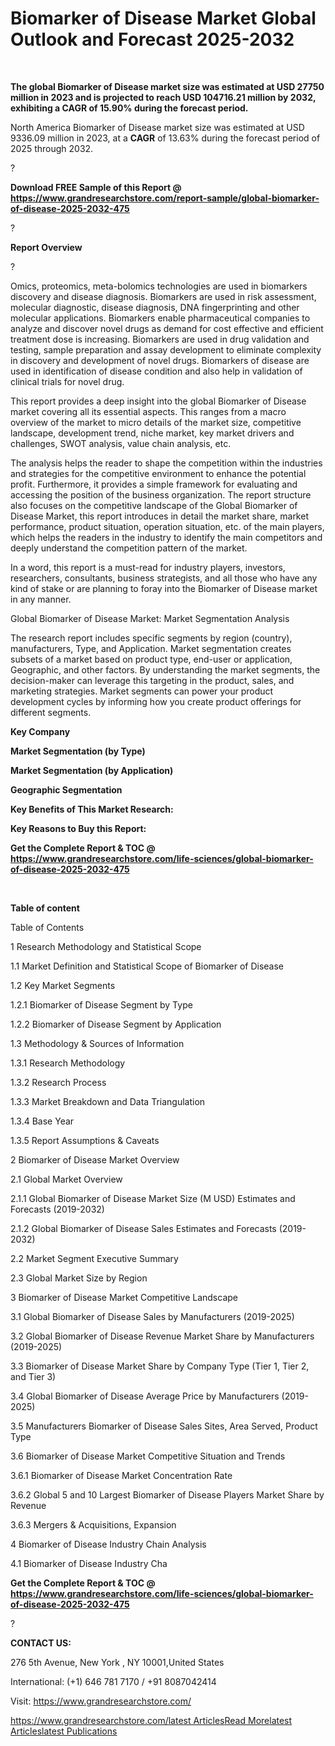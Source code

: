 <h1>Biomarker of Disease Market Global Outlook and Forecast 2025-2032</h1><br/><p><strong>The global Biomarker of Disease market size was estimated at USD 27750 million in 2023 and is projected to reach USD 104716.21 million by 2032, exhibiting a <strong>CAGR</strong> of 15.90% during the forecast period.</strong></p>
 
 
 
 <p>North America Biomarker of Disease market size was estimated at USD 9336.09 million in 2023, at a <strong>CAGR</strong> of 13.63% during the forecast period of 2025 through 2032.</p>
 
 
 
 <p>? </p>
 
 
 
 <div><b>Download FREE Sample of this Report @ <a href="https://www.grandresearchstore.com/report-sample/global-biomarker-of-disease-2025-2032-475">https://www.grandresearchstore.com/report-sample/global-biomarker-of-disease-2025-2032-475</a></b></div>
 
 
 
 <p>? </p>
 
 
 
 <p><strong>Report Overview</strong></p>
 
 
 
 <p>? </p>
 
 
 
 <p>Omics, proteomics, meta-bolomics technologies are used in biomarkers discovery and disease diagnosis. Biomarkers are used in risk assessment, molecular diagnostic, disease diagnosis, DNA fingerprinting and other molecular applications. Biomarkers enable pharmaceutical companies to analyze and discover novel drugs as demand for cost effective and efficient treatment dose is increasing. Biomarkers are used in drug validation and testing, sample preparation and assay development to eliminate complexity in discovery and development of novel drugs. Biomarkers of disease are used in identification of disease condition and also help in validation of clinical trials for novel drug.</p>
 
 
 
 <p>This report provides a deep insight into the global Biomarker of Disease market covering all its essential aspects. This ranges from a macro overview of the market to micro details of the market size, competitive landscape, development trend, niche market, key market drivers and challenges, SWOT analysis, value chain analysis, etc.</p>
 
 
 
 <p>The analysis helps the reader to shape the competition within the industries and strategies for the competitive environment to enhance the potential profit. Furthermore, it provides a simple framework for evaluating and accessing the position of the business organization. The report structure also focuses on the competitive landscape of the Global Biomarker of Disease Market, this report introduces in detail the market share, market performance, product situation, operation situation, etc. of the main players, which helps the readers in the industry to identify the main competitors and deeply understand the competition pattern of the market.</p>
 
 
 
 <p>In a word, this report is a must-read for industry players, investors, researchers, consultants, business strategists, and all those who have any kind of stake or are planning to foray into the Biomarker of Disease market in any manner.</p>
 
 
 
 <p>Global Biomarker of Disease Market: Market Segmentation Analysis</p>
 
 
 
 <p>The research report includes specific segments by region (country), manufacturers, Type, and Application. Market segmentation creates subsets of a market based on product type, end-user or application, Geographic, and other factors. By understanding the market segments, the decision-maker can leverage this targeting in the product, sales, and marketing strategies. Market segments can power your product development cycles by informing how you create product offerings for different segments.</p>
 
 
 
 <p><strong>Key Company</strong></p>
 
 
 
 <p><strong>Market Segmentation (by Type)</strong></p>
 
 
 
 <p><strong>Market Segmentation (<strong>by Application</strong>)</strong></p>
 
 
 
 <p><strong>Geographic Segmentation</strong></p>
 
 
 
 <p><strong>Key Benefits of This Market Research:</strong></p>
 
 
 
 <p><strong>Key <strong>Reasons to Buy</strong> this Report:</strong></p>
 
 
 
 <div><b>Get the Complete Report & TOC @ <a href="https://www.grandresearchstore.com/life-sciences/global-biomarker-of-disease-2025-2032-475">https://www.grandresearchstore.com/life-sciences/global-biomarker-of-disease-2025-2032-475</a></b></div>
 
 
 
 <p><br />
 
 <b>Table of content</b></p>
 
 
 
 <p>Table of Contents<br />
 
 1 Research Methodology and Statistical Scope<br />
 
 1.1 Market Definition and Statistical Scope of Biomarker of Disease<br />
 
 1.2 Key Market Segments<br />
 
 1.2.1 Biomarker of Disease Segment by Type<br />
 
 1.2.2 Biomarker of Disease Segment by Application<br />
 
 1.3 Methodology & Sources of Information<br />
 
 1.3.1 Research Methodology<br />
 
 1.3.2 Research Process<br />
 
 1.3.3 Market Breakdown and Data Triangulation<br />
 
 1.3.4 Base Year<br />
 
 1.3.5 Report Assumptions & Caveats<br />
 
 2 Biomarker of Disease Market Overview<br />
 
 2.1 Global Market Overview<br />
 
 2.1.1 Global Biomarker of Disease Market Size (M USD) Estimates and Forecasts (2019-2032)<br />
 
 2.1.2 Global Biomarker of Disease Sales Estimates and Forecasts (2019-2032)<br />
 
 2.2 Market Segment Executive Summary<br />
 
 2.3 Global Market Size by Region<br />
 
 3 Biomarker of Disease Market Competitive Landscape<br />
 
 3.1 Global Biomarker of Disease Sales by Manufacturers (2019-2025)<br />
 
 3.2 Global Biomarker of Disease Revenue Market Share by Manufacturers (2019-2025)<br />
 
 3.3 Biomarker of Disease Market Share by Company Type (Tier 1, Tier 2, and Tier 3)<br />
 
 3.4 Global Biomarker of Disease Average Price by Manufacturers (2019-2025)<br />
 
 3.5 Manufacturers Biomarker of Disease Sales Sites, Area Served, Product Type<br />
 
 3.6 Biomarker of Disease Market Competitive Situation and Trends<br />
 
 3.6.1 Biomarker of Disease Market Concentration Rate<br />
 
 3.6.2 Global 5 and 10 Largest Biomarker of Disease Players Market Share by Revenue<br />
 
 3.6.3 Mergers & Acquisitions, Expansion<br />
 
 4 Biomarker of Disease Industry Chain Analysis<br />
 
 4.1 Biomarker of Disease Industry Cha</p>
 
 
 
 <div><b>Get the Complete Report & TOC @ <a href="https://www.grandresearchstore.com/life-sciences/global-biomarker-of-disease-2025-2032-475">https://www.grandresearchstore.com/life-sciences/global-biomarker-of-disease-2025-2032-475</a></b></div>
 
 
 
 <p>? </p>
 
 
 
 <p><b>CONTACT US:</b><br />
 
 276 5th Avenue, New York , NY 10001,United States<br />
 
 International: (+1) 646 781 7170 / +91 8087042414<br />
 
 Visit: <a href="https://www.grandresearchstore.com/">https://www.grandresearchstore.com/</a><br />
 
 <a href="https://gyeongbokgung.com">https://www.grandresearchstore.com/</a><a href="https://hallyeomaritime.com">latest Articles</a><a href="https://jingwansa.com">Read More</a><a href="https://nguoiviet.jp/">latest Articles</a><a href="https://www.intelmarketresearch.com/">latest Publications</a></p>